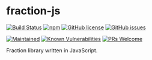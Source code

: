 # fraction-js
[![Build Status](https://travis-ci.org/AlbertHambardzumyan/fraction-js.svg?branch=master)](https://travis-ci.org/AlbertHambardzumyan/fraction-js)
[![npm](https://img.shields.io/npm/v/fraction-js.svg)](https://www.npmjs.com/package/fraction-js) 
[![GitHub license](https://img.shields.io/badge/license-MIT-blue.svg)](https://raw.githubusercontent.com/AlbertHambardzumyan/fraction-js/master/LICENSE)
[![GitHub issues](https://img.shields.io/github/issues/AlbertHambardzumyan/fraction-js.svg)](https://github.com/AlbertHambardzumyan/fraction-js/issues)


[![Maintained](https://img.shields.io/badge/maintained-%E2%9C%94-brightgreen.svg)](https://github.com/AlbertHambardzumyan/fraction-js)
[![Known Vulnerabilities](https://snyk.io/test/github/AlbertHambardzumyan/fraction-js/badge.svg)](https://snyk.io/test/github/AlbertHambardzumyan/fraction-js)
[![PRs Welcome](https://img.shields.io/badge/PRs-welcome-brightgreen.svg?style=flat-square)](http://makeapullrequest.com)


Fraction library written in JavaScript.
